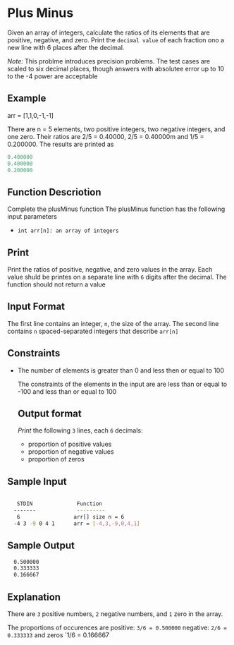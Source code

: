 # Plus Minus

Given an array of integers, calculate the ratios of its elements that are positive, negative, and zero. Print the `decimal value` of each fraction ono a new line with 6 places after the decimal.

_Note:_ This problme introduces precision problems. The test cases are scaled to six decimal places, though answers with absolutee error up to 10 to the -4 power are acceptable

## Example

arr = [1,1,0,-1,-1]

There are n = 5 elements, two positive integers, two negative integers, and one zero.
Their ratios are 2/5 = 0.40000, 2/5 = 0.40000m and 1/5 = 0.200000. The results are printed as

```python
0.400000
0.400000
0.200000

```

## Function Descriotion

Complete the plusMinus function
The plusMinus function has the following input parameters

- `int arr[n]: an array of integers`

## Print

Print the ratios of positive, negative, and zero values in the array. Each value shuld be printes on a separate line with `6` digits after the decimal. The function should not return a value

## Input Format

The first line contains an integer, `n`, the size of the array.
The second line contains `n` spaced-separated integers that describe
`arr[n]`

## Constraints

- The number of elements is greater than 0 and less then or equal to 100

  The constraints of the elements in the input are are less than or equal to -100 and
  less than or equal to 100

  ## Output format

  _Print_ the following `3` lines, each `6` decimals:

  - proportion of positive values
  - proportion of negative values
  - proportion of zeros

## Sample Input

```bash

   STDIN              Function
  -------             ---------
   6                 arr[] size n = 6
  -4 3 -9 0 4 1      arr = [-4,3,-9,0,4,1]


```

## Sample Output

```bash
  0.500000
  0.333333
  0.166667
```

## Explanation

There are `3` positive numbers, `2` negative numbers, and `1` zero in the array.

The proportions of occurences are positive: `3/6 = 0.500000`
negative: `2/6 = 0.333333` and zeros `1/6 = 0.166667
